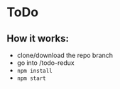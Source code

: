# ToDo



 
## How it  works:
  - clone/download the repo branch </br>
  - go into /todo-redux
  - `npm install`</br>
  - `npm start`</br>
